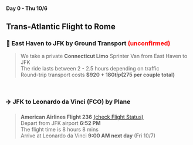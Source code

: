 #### Day 0 - Thu 10/6 
## Trans-Atlantic Flight to Rome 
### 
### 🚐 East Haven to JFK by Ground Transport <span style="color:red"> **(unconfirmed)** </span>
 
> We take a private **Connecticut Limo** Sprinter Van from East Haven to JFK <br>
> The ride lasts between 2 - 2.5 hours depending on traffic <br>
> Round-trip transport costs **$920 + $180 tip ($275 per couple total)**

<br>

### ✈️ JFK to Leonardo da Vinci (FCO) by Plane
> **American Airlines Flight 236** [(check Flight Status)](https://www.aa.com/travelInformation/flights/status) <br>
> Depart from JFK airport **6:52 PM** <br>
> The flight time is 8 hours 8 mins <br>
> Arrive at Leonardo da Vinci **9:00 AM next day** (Fri 10/7) <br>

